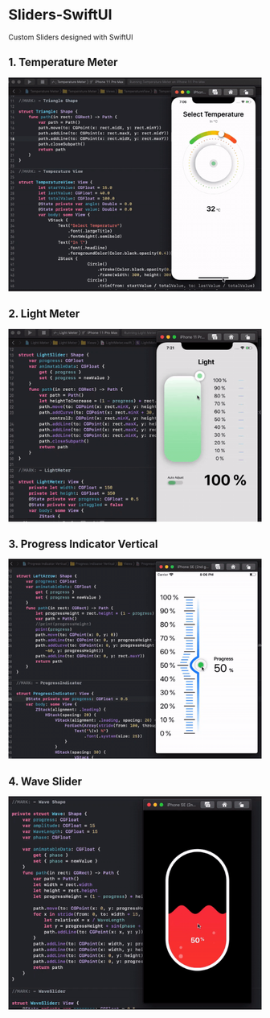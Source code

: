# Sliders-SwiftUI
Custom Sliders designed with SwiftUI

## 1. Temperature Meter

![](TemperatureMeter.gif)

## 2. Light Meter

![](LightMeter.gif)

## 3. Progress Indicator Vertical

![](ProgressIndicatorVertical.gif)

## 4. Wave Slider

![](WaveSlider.gif)
